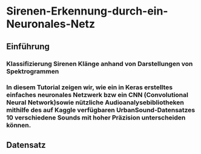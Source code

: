 # Sirenen-Erkennung-durch-ein-Neuronales-Netz
## Einführung
### Klassifizierung Sirenen Klänge anhand von Darstellungen von Spektrogrammen

### In diesem Tutorial zeigen wir, wie ein in Keras erstelltes einfaches neuronales Netzwerk bzw ein CNN (Convolutional Neural Network)sowie nützliche Audioanalysebibliotheken mithilfe des auf Kaggle verfügbaren UrbanSound-Datensatzes 10 verschiedene Sounds mit hoher Präzision unterscheiden können.

## Datensatz

